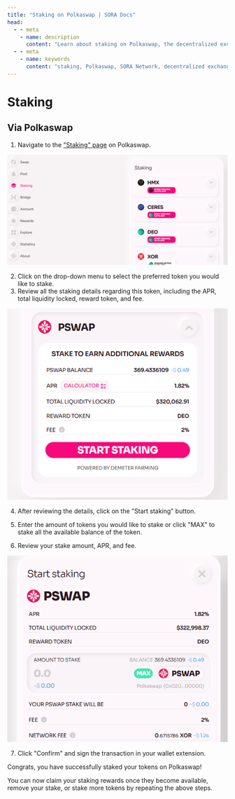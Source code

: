 ```yaml
---
title: "Staking on Polkaswap | SORA Docs"
head:
  - - meta
    - name: description
      content: "Learn about staking on Polkaswap, the decentralized exchange of the SORA Network. Discover how staking works, the benefits of staking your assets, and the step-by-step process to participate in staking and earn rewards on Polkaswap."
  - - meta
    - name: keywords
      content: "staking, Polkaswap, SORA Network, decentralized exchange, staking benefits, earn rewards"
---
```


# Staking

## Via Polkaswap

1. Navigate to the ["Staking" page](https://polkaswap.io/#/staking/demeter/) on Polkaswap.

![](.gitbook/assets/polkaswap-staking-tab.png)

2. Click on the drop-down menu to select the preferred token you would like to stake.
3. Review all the staking details regarding this token, including the APR, total liquidity locked, reward token, and fee.

![](.gitbook/assets/polkaswap-staking-calculator.png)

4. After reviewing the details, click on the "Start staking" button.

5. Enter the amount of tokens you would like to stake or click "MAX" to stake all the available balance of the token.

6. Review your stake amount, APR, and fee.

![](.gitbook/assets/polkaswap-staking-review-screen.png)

7. Click "Confirm" and sign the transaction in your wallet extension.

Congrats, you have successfully staked your tokens on Polkaswap!

You can now claim your staking rewards once they become available, remove your stake, or stake more tokens by repeating the above steps.
